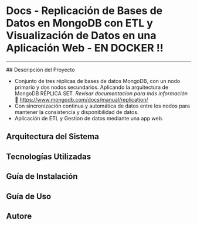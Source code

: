 # Docs - Replicación de Bases de Datos en MongoDB con ETL y Visualización de Datos en una Aplicación Web - EN DOCKER ‼
<hr>
## Descripción del Proyecto

- Conjunto de tres réplicas de bases de datos MongoDB, con un nodo primario y dos nodos secundarios. Aplicando la arquitectura de MongoDB
RÉPLICA SET. _Revisar documentacion para más información_ 🔗 https://www.mongodb.com/docs/manual/replication/
- Con sincronización continua y automática de datos entre los nodos para mantener la consistencia y disponibilidad de datos.
- Aplicación de ETL y Gestion de datos mediante una app web. 






## Arquitectura del Sistema


## Tecnologías Utilizadas


## Guía de Instalación


## Guía de Uso




## Autore




